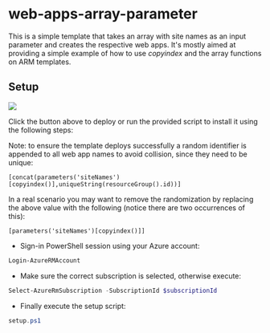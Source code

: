 # web-apps-array-parameter

This is a simple template that takes an array with site names as an input parameter and creates the respective web apps.
It's mostly aimed at providing a simple example of how to use _copyindex_ and the array functions on ARM templates.

## Setup

<a href="https://portal.azure.com/#create/Microsoft.Template/uri/https%3A%2F%2Fraw.githubusercontent.com%2Fnunoms%2FAzure-Automation%2Fmaster%2FARM%2Fweb-apps-array-parameter-with-outputs%2FazureDeploy.json" target="_blank">
    <img src="http://azuredeploy.net/deploybutton.png"/>
</a>

Click the button above to deploy or run the provided script to install it using the following steps:

Note: to ensure the template deploys successfully a random identifier is appended to all web app names to avoid collision, since they need to be unique:

```arm
[concat(parameters('siteNames')[copyindex()],uniqueString(resourceGroup().id))]
```

In a real scenario you may want to remove the randomization by replacing the above value with the following (notice there are two occurrences of this):
```arm
[parameters('siteNames')[copyindex()]]
```


- Sign-in PowerShell session using your Azure account: 

```powershell
Login-AzureRMAccount
```
- Make sure the correct subscription is selected, otherwise execute:

```powershell
Select-AzureRmSubscription -SubscriptionId $subscriptionId
```

- Finally execute the setup script:

```powershell
setup.ps1
```
